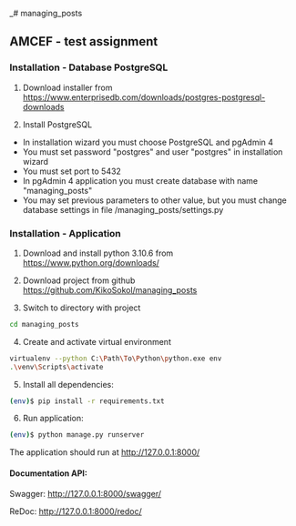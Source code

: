 _# managing_posts

## AMCEF - test assignment

### Installation - Database PostgreSQL

1. Download installer from https://www.enterprisedb.com/downloads/postgres-postgresql-downloads

2. Install PostgreSQL
- In installation wizard you must choose PostgreSQL and pgAdmin 4
- You must set password "postgres" and user "postgres" in installation wizard
- You must set port to 5432
- In pgAdmin 4 application you must create database with name "managing_posts"
- You may set previous parameters to other value, but you must change database settings in file /managing_posts/settings.py



### Installation - Application

1. Download and install python 3.10.6 from https://www.python.org/downloads/

2. Download project from github https://github.com/KikoSokol/managing_posts

3. Switch to directory with project

```sh
cd managing_posts
```

4. Create and activate virtual environment

```sh
virtualenv --python C:\Path\To\Python\python.exe env
.\venv\Scripts\activate
```

5. Install all dependencies:
```sh
(env)$ pip install -r requirements.txt
```

6. Run application:

```sh
(env)$ python manage.py runserver
```

The application should run at http://127.0.0.1:8000/

#### Documentation API:

Swagger: http://127.0.0.1:8000/swagger/

ReDoc: http://127.0.0.1:8000/redoc/
